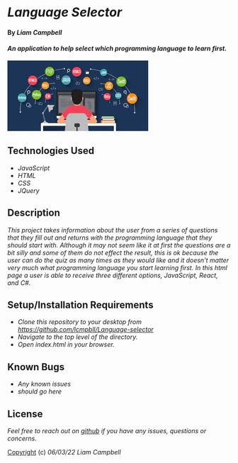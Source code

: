 # _Language Selector_

#### By _**Liam Campbell**_

#### _An application to help select which programming language to learn first._

![An image of a person sitting infront of a computer](img/lang.jpeg)

## Technologies Used

* _JavaScript_
* _HTML_
* _CSS_
* _JQuery_

## Description

_This project takes information about the user from a series of questions that they fill out and returns with the programming language that they should start with. Although it may not seem like it at first the questions are a bit silly and some of them do not effect the result, this is ok because the user can do the quiz as many times as they would like and it doesn't matter very much what programming language you start learning first. In this html page a user is able to receive three different options, JavaScript, React, and C#._

## Setup/Installation Requirements

* _Clone this repository to your desktop from https://github.com/lcmpbll/Language-selector_
* _Navigate to the top level of the directory._
* _Open index.html in your browser._



## Known Bugs

* _Any known issues_
* _should go here_

## License

_Feel free to reach out on [github](https://github.com/lcmpbll) if you have any issues, questions or concerns._

[Copyright](LICENSE) (c) _06/03/22_ _Liam Campbell_